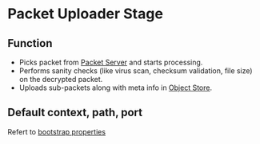 # Packet Uploader Stage

## Function
* Picks packet from [Packet Server]() and starts processing.  
* Performs sanity checks (like virus scan, checksum validation, file size) on the decrypted packet. 
* Uploads sub-packets along with meta info in [Object Store]().

## Default context, path, port
Refert to [bootstrap properties](src/main/resources/bootstrap.properties)
